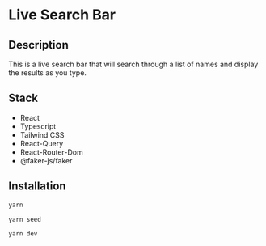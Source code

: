 # Live Search Bar

## Description

This is a live search bar that will search through a list of names and display the results as you type.

## Stack

- React
- Typescript
- Tailwind CSS
- React-Query
- React-Router-Dom
- @faker-js/faker

## Installation

```bash
yarn

yarn seed

yarn dev
```
